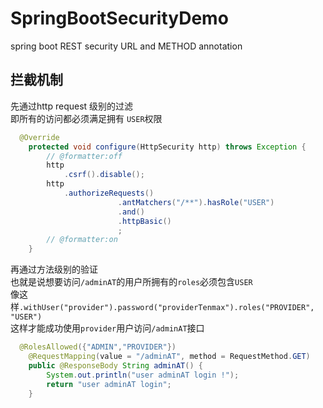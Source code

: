 # SpringBootSecurityDemo
spring boot REST security URL and METHOD annotation

## 拦截机制
先通过http request 级别的过滤<br>
即所有的访问都必须满足拥有 ``USER``权限
```java
  @Override
	protected void configure(HttpSecurity http) throws Exception {
		// @formatter:off
		http
			.csrf().disable();
		http
			.authorizeRequests()
						.antMatchers("/**").hasRole("USER")
						.and()
						.httpBasic()
						;
		// @formatter:on				
	}
```
再通过方法级别的验证<br>
也就是说想要访问``/adminAT``的用户所拥有的``roles``必须包含``USER``<br>
像这样``.withUser("provider").password("providerTenmax").roles("PROVIDER", "USER")``<br>
这样才能成功使用``provider``用户访问``/adminAT``接口
```java
  @RolesAllowed({"ADMIN","PROVIDER"})
  	@RequestMapping(value = "/adminAT", method = RequestMethod.GET)
  	public @ResponseBody String adminAT() {
  		System.out.println("user adminAT login !");
  		return "user adminAT login";
  	}
```
